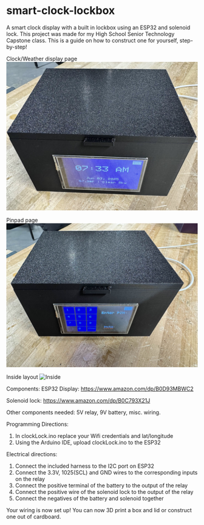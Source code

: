 # smart-clock-lockbox
A smart clock display with a built in lockbox using an ESP32 and solenoid lock. This project was made for my High School Senior Technology Capstone class. This is a guide on how to construct one for yourself, step-by-step!

Clock/Weather display page
![Clock Page](1F9A40AA-B783-4323-89D5-245EC56DFFDB_1_201_a.jpeg)

Pinpad page
![Pinpad Page](IMG_2972.jpg)

Inside layout
![Inside](image.png)

Components:
ESP32 Display: https://www.amazon.com/dp/B0D93MBWC2

Solenoid lock: https://www.amazon.com/dp/B0C793X21J

Other components needed: 5V relay, 9V battery, misc. wiring.

Programming Directions:
1. In clockLock.ino replace your Wifi credentials and lat/longitude
2. Using the Arduino IDE, upload clockLock.ino to the ESP32

Electrical directions:
1. Connect the included harness to the I2C port on ESP32
2. Connect the 3.3V, 1025(SCL) and GND wires to the corresponding inputs on the relay
3. Connect the positive terminal of the battery to the output of the relay
4. Connect the positive wire of the solenoid lock to the output of the relay
5. Connect the negatives of the battery and solenoid together

Your wiring is now set up! You can now 3D print a box and lid or construct one out of cardboard.
